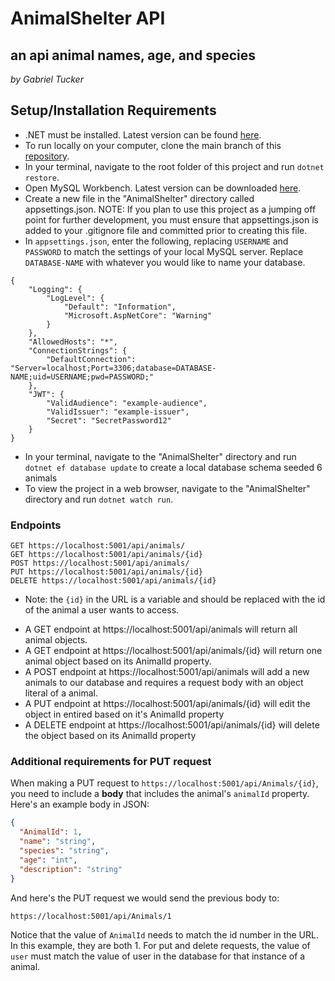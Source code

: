 # AnimalShelter API
## an api animal names, age, and species
_by Gabriel Tucker_

## Setup/Installation Requirements

* .NET must be installed. Latest version can be found [here](https://dotnet.microsoft.com/en-us/).
* To run locally on your computer, clone the main branch of this [repository](https://github.com/Gabe9T/AnimalShelter.Solution).
* In your terminal, navigate to the root folder of this project and run `dotnet restore`.
* Open MySQL Workbench. Latest version can be downloaded [here](https://dev.mysql.com/downloads/workbench/).
* Create a new file in the "AnimalShelter" directory called appsettings.json. NOTE: If you plan to use this project as a jumping off point for further development, you must ensure that appsettings.json is added to your .gitignore file and committed prior to creating this file.
* In `appsettings.json`, enter the following, replacing `USERNAME` and `PASSWORD` to match the settings of your local MySQL server. Replace `DATABASE-NAME` with whatever you would like to name your database.
  
```
{
    "Logging": {
        "LogLevel": {
            "Default": "Information",
            "Microsoft.AspNetCore": "Warning"
        }
    },
    "AllowedHosts": "*",
    "ConnectionStrings": {
        "DefaultConnection": "Server=localhost;Port=3306;database=DATABASE-NAME;uid=USERNAME;pwd=PASSWORD;"
    },
    "JWT": {
        "ValidAudience": "example-audience",
        "ValidIssuer": "example-issuer",
        "Secret": "SecretPassword12"
    }
}
```
* In your terminal, navigate to the "AnimalShelter" directory and run `dotnet ef database update` to create a local database schema seeded 6 animals
* To view the project in a web browser, navigate to the "AnimalShelter" directory and run `dotnet watch run`.

### Endpoints

```
GET https://localhost:5001/api/animals/
GET https://localhost:5001/api/animals/{id}
POST https://localhost:5001/api/animals/
PUT https://localhost:5001/api/animals/{id}
DELETE https://localhost:5001/api/animals/{id}
```
* Note: the `{id}` in the URL is a variable and should be replaced with the id of the animal a user wants to access.

 -   A GET endpoint at https://localhost:5001/api/animals will return all animal objects.
 -   A GET endpoint at https://localhost:5001/api/animals/{id} will return one animal object based on its AnimalId property.
 -   A POST endpoint at https://localhost:5001/api/animals will add a new animals to our database and requires a request body with an object literal of a animal.
 -   A PUT endpoint at https://localhost:5001/api/animals/{id} will edit the object in entired based on it's AnimalId property
 -   A DELETE endpoint at  https://localhost:5001/api/animals/{id} will delete the object based on its AnimalId property


### Additional requirements for PUT request
When making a PUT request to `https://localhost:5001/api/Animals/{id}`, you need to include a **body** that includes the animal's `animalId` property. Here's an example body in JSON:

```json
{
  "AnimalId": 1,
  "name": "string",
  "species": "string",
  "age": "int",
  "description": "string"
}
```

And here's the PUT request we would send the previous body to:

```
https://localhost:5001/api/Animals/1
```

Notice that the value of `AnimalId` needs to match the id number in the URL. In this example, they are both 1. For put and delete requests, the value of `user` must match the value of user in the database for that instance of a animal.